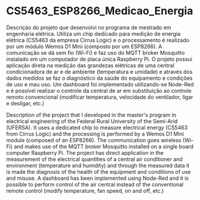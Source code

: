 # CS5463_ESP8266_Medicao_Energia
Descrição do projeto que desenvolvi no programa de mestrado em engenharia elétrica. Utiliza um chip dedicado para medição de energia elétrica (CS5463 da empresa Cirrus Logic) e o processamento é realizado por um módulo Wemos D1 Mini (composto por um ESP8266). A comunicação se dá sem fio (Wi-Fi) e faz uso do MQTT broker Mosquitto instalado em um computador de placa única Raspberry Pi. O projeto possui aplicação direta na medição das grandezas elétricas de uma central condicionadora de ar e de ambiente (temperatura e umidade) e através dos dados medidos se faz o diagnóstico da saúde do equipamento e condições de uso e mau uso. Um dashboard foi implementado utilizando-se Node-Red e é possível realizar o controle da central de ar em substituição ao controle remoto convencional (modificar temperatura, velocidade do ventilador, ligar e desligar, etc.) 


Description of the project that I developed in the master's program in electrical engineering of the Federal Rural University of the Semi-Arid (UFERSA). It uses a dedicated chip to measure electrical energy (CS5463 from Cirrus Logic) and the processing is performed by a Wemos D1 Mini module (composed of an ESP8266). The communication goes wireless (Wi-Fi) and makes use of the MQTT broker Mosquitto installed on a single board computer Raspberry Pi. The project has direct application in the measurement of the electrical quantities of a central air conditioner and environment (temperature and humidity) and through the measured data it is made the diagnosis of the health of the equipment and conditions of use and misuse. A dashboard has been implemented using Node-Red and it is possible to perform control of the air central instead of the conventional remote control (modify temperature, fan speed, on and off, etc.)

